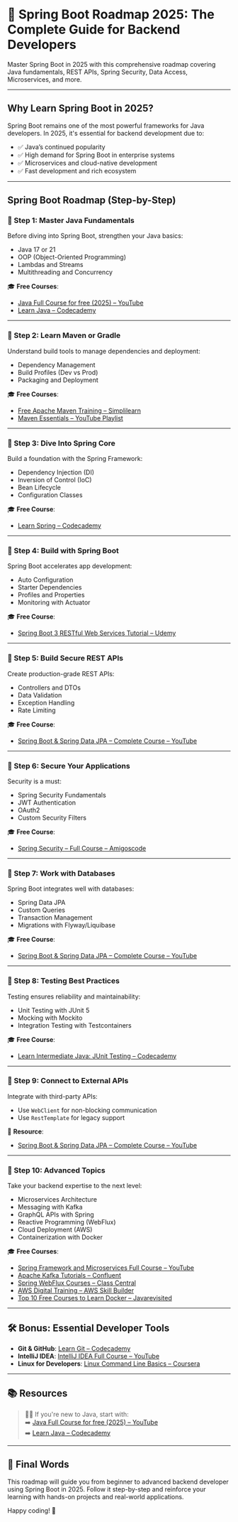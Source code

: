 # 🌱 Spring Boot Roadmap 2025: The Complete Guide for Backend Developers

Master Spring Boot in 2025 with this comprehensive roadmap covering Java fundamentals, REST APIs, Spring Security, Data Access, Microservices, and more.

---

## Why Learn Spring Boot in 2025?

Spring Boot remains one of the most powerful frameworks for Java developers. In 2025, it's essential for backend development due to:

- ✅ Java’s continued popularity
- ✅ High demand for Spring Boot in enterprise systems
- ✅ Microservices and cloud-native development
- ✅ Fast development and rich ecosystem

---

## Spring Boot Roadmap (Step-by-Step)

### 🔹 Step 1: Master Java Fundamentals

Before diving into Spring Boot, strengthen your Java basics:

- Java 17 or 21
- OOP (Object-Oriented Programming)
- Lambdas and Streams
- Multithreading and Concurrency

🎓 **Free Courses**:
- [Java Full Course for free (2025) – YouTube](https://www.youtube.com/watch?v=xTtL8E4LzTQ)
- [Learn Java – Codecademy](https://www.codecademy.com/learn/learn-java)

---

### 🔹 Step 2: Learn Maven or Gradle

Understand build tools to manage dependencies and deployment:

- Dependency Management
- Build Profiles (Dev vs Prod)
- Packaging and Deployment

🎓 **Free Courses**:
- [Free Apache Maven Training – Simplilearn](https://www.simplilearn.com/free-apache-maven-training-course-online-skillup)
- [Maven Essentials – YouTube Playlist](https://www.youtube.com/playlist?list=PLqq-6Pq4lTTbNRNqJE1XGnazm965uVMJT)

---

### 🔹 Step 3: Dive Into Spring Core

Build a foundation with the Spring Framework:

- Dependency Injection (DI)
- Inversion of Control (IoC)
- Bean Lifecycle
- Configuration Classes

🎓 **Free Course**:
- [Learn Spring – Codecademy](https://www.codecademy.com/learn/learn-spring)

---

### 🔹 Step 4: Build with Spring Boot

Spring Boot accelerates app development:

- Auto Configuration
- Starter Dependencies
- Profiles and Properties
- Monitoring with Actuator

🎓 **Free Course**:
- [Spring Boot 3 RESTful Web Services Tutorial – Udemy](https://www.udemy.com/course/spring-boot-restful-web-services-tutorial-free-course/)

---

### 🔹 Step 5: Build Secure REST APIs

Create production-grade REST APIs:

- Controllers and DTOs
- Data Validation
- Exception Handling
- Rate Limiting

🎓 **Free Course**:
- [Spring Boot & Spring Data JPA – Complete Course – YouTube](https://www.youtube.com/watch?v=5rNk7m_zlAg)

---

### 🔹 Step 6: Secure Your Applications

Security is a must:

- Spring Security Fundamentals
- JWT Authentication
- OAuth2
- Custom Security Filters

🎓 **Free Course**:
- [Spring Security – Full Course – Amigoscode](https://www.classcentral.com/course/youtube-spring-security-full-course-92918)

---

### 🔹 Step 7: Work with Databases

Spring Boot integrates well with databases:

- Spring Data JPA
- Custom Queries
- Transaction Management
- Migrations with Flyway/Liquibase

🎓 **Free Course**:
- [Spring Boot & Spring Data JPA – Complete Course – YouTube](https://www.youtube.com/watch?v=5rNk7m_zlAg)

---

### 🔹 Step 8: Testing Best Practices

Testing ensures reliability and maintainability:

- Unit Testing with JUnit 5
- Mocking with Mockito
- Integration Testing with Testcontainers

🎓 **Free Course**:
- [Learn Intermediate Java: JUnit Testing – Codecademy](https://www.codecademy.com/learn/learn-intermediate-java-junit-testing)

---

### 🔹 Step 9: Connect to External APIs

Integrate with third-party APIs:

- Use `WebClient` for non-blocking communication
- Use `RestTemplate` for legacy support

📘 **Resource**:
- [Spring Boot & Spring Data JPA – Complete Course – YouTube](https://www.youtube.com/watch?v=5rNk7m_zlAg)

---

### 🔹 Step 10: Advanced Topics

Take your backend expertise to the next level:

- Microservices Architecture  
- Messaging with Kafka  
- GraphQL APIs with Spring  
- Reactive Programming (WebFlux)  
- Cloud Deployment (AWS)  
- Containerization with Docker  

🎓 **Free Courses**:
- [Spring Framework and Microservices Full Course – YouTube](https://www.youtube.com/watch?v=Jl9OKQ92SJU)
- [Apache Kafka Tutorials – Confluent](https://www.confluent.io/blog/best-kafka-tutorials-examples-and-learning-resources/)
- [Spring WebFlux Courses – Class Central](https://www.classcentral.com/subject/spring-webflux)
- [AWS Digital Training – AWS Skill Builder](https://aws.amazon.com/training/digital/)
- [Top 10 Free Courses to Learn Docker – Javarevisited](https://javarevisited.blogspot.com/2018/02/10-free-docker-container-courses-for-Java-Developers.html)

---

## 🛠️ Bonus: Essential Developer Tools

- **Git & GitHub**: [Learn Git – Codecademy](https://www.codecademy.com/learn/learn-git)
- **IntelliJ IDEA**: [IntelliJ IDEA Full Course – YouTube](https://www.youtube.com/watch?v=yefmcX57Eyg)
- **Linux for Developers**: [Linux Command Line Basics – Coursera](https://www.coursera.org/learn/linux-command-line-basics)

---

## 📚 Resources

> 👨‍🏫 If you're new to Java, start with:  
> ➡️ [Java Full Course for free (2025) – YouTube](https://www.youtube.com/watch?v=xTtL8E4LzTQ)  
> ➡️ [Learn Java – Codecademy](https://www.codecademy.com/learn/learn-java)

---

## 🧠 Final Words

This roadmap will guide you from beginner to advanced backend developer using Spring Boot in 2025. Follow it step-by-step and reinforce your learning with hands-on projects and real-world applications.

Happy coding! 🚀

